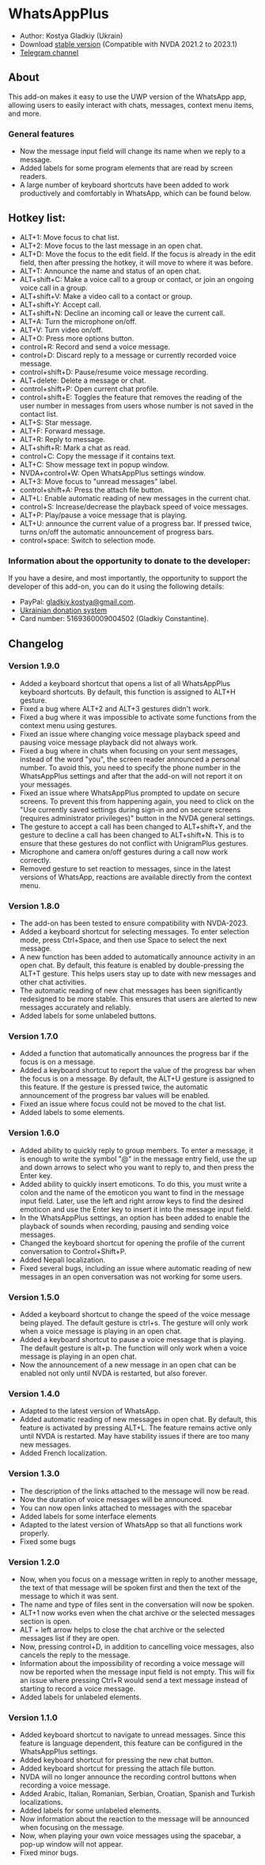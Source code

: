 # WhatsAppPlus #

* Author: Kostya Gladkiy (Ukrain)
* Download [stable version][1] (Compatible with NVDA 2021.2 to 2023.1)
* [Telegram channel][2]

## About ##

This add-on makes it easy to use the UWP version of the WhatsApp app, allowing users to easily interact with chats, messages, context menu items, and more.

### General features ###

* Now the message input field will change its name when we reply to a message.
* Added labels for some program elements that are read by screen readers.
* A large number of keyboard shortcuts have been added to work productively and comfortably in WhatsApp, which can be found below.

## Hotkey list: ##

* ALT+1: Move focus to chat list.
* ALT+2: Move focus to the last message in an open chat.
* ALT+D: Move the focus to the edit field. If the focus is already in the edit field, then after pressing the hotkey, it will move to where it was before.
* ALT+T: Announce the name and status of an open chat.
* ALT+shift+C: Make a voice call to a group or contact, or join an ongoing voice call in a group.
* ALT+shift+V: Make a video call to a contact or group.
* ALT+shift+Y: Accept call.
* ALT+shift+N: Decline an incoming call or leave the current call.
* ALT+A: Turn the microphone on/off.
* ALT+V: Turn video on/off.
* ALT+O: Press more options button.
* control+R: Record and send a voice message.
* control+D: Discard reply to a message or currently recorded voice message.
* control+shift+D: Pause/resume voice message recording.
* ALT+delete: Delete a message or chat.
* control+shift+P: Open current chat profile.
* control+shift+E: Toggles the feature that removes the reading of the user number in messages from users whose number is not saved in the contact list.
* ALT+S: Star message.
* ALT+F: Forward message.
* ALT+R: Reply to message.
* ALT+shift+R: Mark a chat as read.
* control+C: Copy the message if it contains text.
* ALT+C: Show message text in popup window.
* NVDA+control+W: Open WhatsAppPlus settings window.
* ALT+3: Move focus to "unread messages" label.
* control+shift+A: Press the attach file button.
* ALT+L: Enable automatic reading of new messages in the current chat.
* control+S: Increase/decrease the playback speed of voice messages.
* ALT+P: Play/pause a voice message that is playing.
* ALT+U: announce the current value of a progress bar. If pressed twice, turns on/off the automatic announcement of progress bars.
* control+space: Switch to selection mode.

### Information about the opportunity to donate to the developer: ###

If you have a desire, and most importantly, the opportunity to support the developer of this add-on, you can do it using the following details:

* PayPal: gladkiy.kostya@gmail.com.
* [Ukrainian donation system][3]
* Card number: 5169360009004502 (Gladkiy Constantine).

## Changelog ##

### Version 1.9.0 ###

* Added a keyboard shortcut that opens a list of all WhatsAppPlus keyboard shortcuts. By default, this function is assigned to ALT+H gesture.
* Fixed a bug where ALT+2 and ALT+3 gestures didn't work.
* Fixed a bug where it was impossible to activate some functions from the context menu using gestures.
* Fixed an issue where changing voice message playback speed and pausing voice message playback did not always work.
* Fixed a bug where in chats when focusing on your sent messages, instead of the word "you", the screen reader announced a personal number. To avoid this, you need to specify the phone number in the WhatsAppPlus settings and after that the add-on will not report it on your messages.
* Fixed an issue where WhatsAppPlus prompted to update on secure screens. To prevent this from happening again, you need to click on the "Use currently saved settings during sign-in and on secure screens (requires administrator privileges)" button in the NVDA general settings.
* The gesture to accept a call has been changed to ALT+shift+Y, and the gesture to decline a call has been changed to ALT+shift+N. This is to ensure that these gestures do not conflict with UnigramPlus gestures.
* Microphone and camera on/off gestures during a call now work correctly.
* Removed gesture to set reaction to messages, since in the latest versions of WhatsApp, reactions are available directly from the context menu.

### Version 1.8.0 ###

* The add-on has been tested to ensure compatibility with NVDA-2023.
* Added a keyboard shortcut for selecting messages. To enter selection mode, press Ctrl+Space, and then use Space to select the next message.
* A new function has been added to automatically announce activity in an open chat. By default, this feature is enabled by double-pressing the ALT+T gesture. This helps users stay up to date with new messages and other chat activities.
* The automatic reading of new chat messages has been significantly redesigned to be more stable. This ensures that users are alerted to new messages accurately and reliably.
* Added labels for some unlabeled buttons.

### Version 1.7.0 ###

* Added a function that automatically announces the progress bar if the focus is on a message.
* Added a keyboard shortcut to report the value of the progress bar when the focus is on a message. By default, the ALT+U gesture is assigned to this feature. If the gesture is pressed twice, the automatic announcement of the progress bar values will be enabled.
* Fixed an issue where focus could not be moved to the chat list.
* Added labels to some elements.

### Version 1.6.0 ###

* Added ability to quickly reply to group members. To enter a message, it is enough to write the symbol "@" in the message entry field, use the up and down arrows to select who you want to reply to, and then press the Enter key.
* Added ability to quickly insert emoticons. To do this, you must write a colon and the name of the emoticon you want to find in the message input field. Later, use the left and right arrow keys to find the desired emoticon and use the Enter key to insert it into the message input field.
* In the WhatsAppPlus settings, an option has been added to enable the playback of sounds when recording, pausing and sending voice messages.
* Changed the keyboard shortcut for opening the profile of the current conversation to Control+Shift+P.
* Added Nepali localization.
* Fixed several bugs, including an issue where automatic reading of new messages in an open conversation was not working for some users.

### Version 1.5.0 ###

* Added a keyboard shortcut to change the speed of the voice message being played. The default gesture is ctrl+s. The gesture will only work when a voice message is playing in an open chat.
* Added a keyboard shortcut to pause a voice message that is playing. The default gesture is alt+p. The function will only work when a voice message is playing in an open chat.
* Now the announcement of a new message in an open chat can be enabled not only until NVDA is restarted, but also forever.

### Version 1.4.0 ###

* Adapted to the latest version of WhatsApp.
* Added automatic reading of new messages in open chat. By default, this feature is activated by pressing ALT+L. The feature remains active only until NVDA is restarted. May have stability issues if there are too many new messages.
* Added French localization.

### Version 1.3.0 ###

* The description of the links attached to the message will now be read.
* Now the duration of voice messages will be announced.
* You can now open links attached to messages with the spacebar
* Added labels for some interface elements
* Adapted to the latest version of WhatsApp so that all functions work properly.
* Fixed some bugs

### Version 1.2.0 ###

* Now, when you focus on a message written in reply to another message, the text of that message will be spoken first and then the text of the message to which it was sent.
* The name and type of files sent in the conversation will now be spoken.
* ALT+1 now works even when the chat archive or the selected messages section is open.
* ALT + left arrow helps to close the chat archive or the selected messages list if they are open.
* Now, pressing control+D, in addition to cancelling voice messages, also cancels the reply to the message.
* Information about the impossibility of recording a voice message will now be reported when the message input field is not empty. This will fix an issue where pressing Ctrl+R would send a text message instead of starting to record a voice message.
* Added labels for unlabeled elements.

### Version 1.1.0 ###

* Added keyboard shortcut to navigate to unread messages. Since this feature is language dependent, this feature can be configured in the WhatsAppPlus settings.
* Added keyboard shortcut for pressing the new chat button.
* Added keyboard shortcut for pressing the attach file button.
* NVDA will no longer announce the recording control buttons when recording a voice message.
* Added Arabic, Italian, Romanian, Serbian, Croatian, Spanish and Turkish localizations.
* Added labels for some unlabeled elements.
* Now information about the reaction to the message will be announced when focusing on the message.
* Now, when playing your own voice messages using the spacebar, a pop-up window will not appear.
* Fixed minor bugs.

[1]: https://www.nvaccess.org/addonStore/legacy?file=whatsAppPlus

[2]: https://t.me/unigramPlus

[3]: https://unigramplus.diaka.ua/donate

